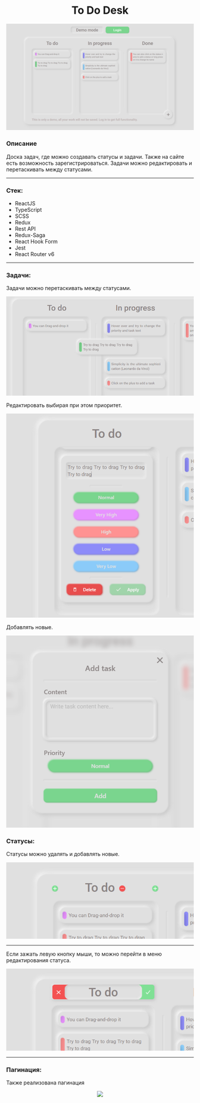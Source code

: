 # <center>To Do Desk</center>

<p align="center"> <img  src="src/assets/img/home.png"></p>

### Описание

Доска задач, где можно создавать статусы и задачи. Также на сайте есть 
возможность зарегистрироваться. Задачи можно редактировать и перетаскивать между 
статусами.

---
### Стек:
- ReactJS
- TypeScript
- SCSS
- Redux
- Rest API
- Redux-Saga
- React Hook Form
- Jest
- React Router v6
---
### Задачи:

Задачи можно перетаскивать между статусами.
<p align="center"> <img  src="src/assets/img/drag.png"></p>


Редактировать выбирая при этом приоритет.
<p align="center"> <img  src="src/assets/img/edit1.png"></p>



Добавлять новые.
<p align="center"> <img  src="src/assets/img/add.png"></p>



### Статусы:

Статусы можно удалять и добавлять новые. 
<p align="center"> <img  src="src/assets/img/status.png"></p>


---


Если зажать левую кнопку мыши, то можно перейти в меню редактирования статуса.
<p align="center"> <img  src="src/assets/img/editStatus.png"></p>


---


### Пагинация:

Также реализована пагинация

<p align="center"> <img  src="src/assets/img/pagination.png"></p>


